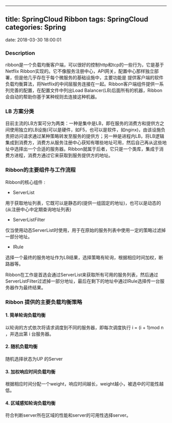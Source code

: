-------------------------
title: SpringCloud Ribbon
tags: SpringCloud
categories: Spring
-------------------------
date: 2018-03-30 18:00:01

### Description
ribbon是一个负载均衡客户端，可以很好的控制http和tcp的一些行为，它是基于Netflix Ribbon实现的。它不像服务注册中心，API网关，配置中心那样独立部署，但是他几乎存在于每个微服务的基础设施中，主要功能是 提供客户端的软件负载均衡算法，将Netflix的中间层服务连接在一起。Ribbon客户端组件提供一系列完善的配置，在配置文件中列出Load Balancer(LB)后面所有的机器，Ribbon会自动的帮助你基于某种规则去连接这种机器。

### LB 方案分类
目前主流的LB方案可分为两类：一种是集中是LB，即在服务的消费方和提供方之间使用独立的LB设施(可以是硬件，如F5，也可以是软件，如nginx)，由该设施负责把访问请求通过某种策略转发至服务的提供方；另一种是进程内LB，将LB逻辑集成到消费方，消费方从服务注册中心获知有哪些地址可用，然后自己再从这些地址中选择出一个合适的服务器。Ribbon就属于后者，它只是一个类库，集成于消费方进程，消费方通过它来获取到服务提供方的地址。

### Ribbon的主要组件与工作流程
Ribbon的核心组件 :   

- ServerList   

用于获取地址列表，它既可以是静态的(提供一组固定的地址)，也可以是动态的(从注册中心中定期查询地址列表)

- ServerListFilter

仅当使用动态ServerList时使用，用于在原始的服务列表中使用一定的策略过滤掉一部分地址。

- IRule

选择一个最终的服务地址作为LB结果，选择策略有轮询，根据相应时间加权，断路器等。

Ribbon在工作是首选会通过ServerList来获取所有可用的服务列表，然后通过ServerListFilter过滤掉一部分地址，最后在剩下的地址中通过IRule选择传一台服务器作为最终结果。

### Ribbon 提供的主要负载均衡策略

#### 1. 简单轮询负载均衡
以轮询的方式依次将请求调度到不同的服务器，即每次调度执行 i = (i + 1)mod n ，并选出第 i 台服务器。

#### 2. 随机负载均衡
随机选择状态为UP 的Server

#### 3. 加权响应时间负载均衡
根据相应时间分配一个weight，响应时间越长，weight越小，被选中的可能性越低。

#### 4. 区域感知轮询负载均衡
符合判断server所在区域的性能和server的可用性选择server。